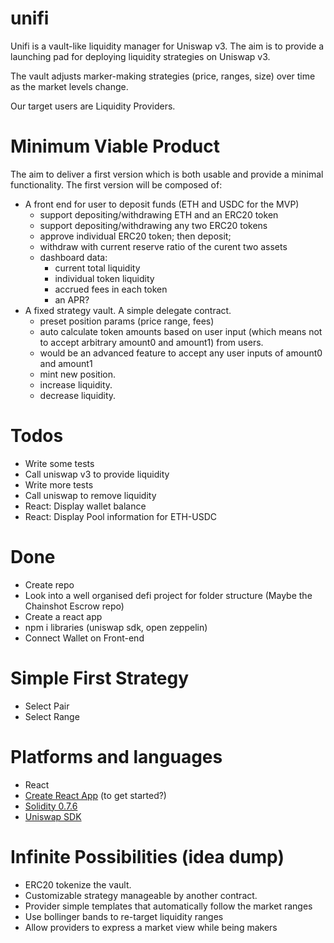
# unifi
Unifi is a vault-like liquidity manager for Uniswap v3. The aim is to provide a launching pad for deploying liquidity strategies on Uniswap v3.

The vault adjusts marker-making strategies (price, ranges, size) over time as the market levels change.

Our target users are Liquidity Providers.

# Minimum Viable Product
The aim to deliver a first version which is both usable and provide a minimal functionality. The first version will be composed of:

- A front end for user to deposit funds (ETH and USDC for the MVP)
    - support depositing/withdrawing ETH and an ERC20 token
    - support depositing/withdrawing any two ERC20 tokens 
    - approve individual ERC20 token; then deposit;
    - withdraw with current reserve ratio of the curent two assets
    - dashboard data: 
        - current total liquidity
        - individual token liquidity
        - accrued fees in each token
        - an APR?
- A fixed strategy vault. A simple delegate contract.
    - preset position params (price range, fees)
    - auto calculate token amounts based on user input (which means not to accept arbitrary amount0 and amount1) from users.
    - would be an advanced feature to accept any user inputs of amount0 and amount1
    - mint new position. 
    - increase liquidity.
    - decrease liquidity.

# Todos
- Write some tests
- Call uniswap v3 to provide liquidity
- Write more tests
- Call uniswap to remove liquidity
- React: Display wallet balance
- React: Display Pool information for ETH-USDC

# Done
- Create repo
- Look into a well organised defi project for folder structure (Maybe the Chainshot Escrow repo)
- Create a react app
- npm i libraries (uniswap sdk, open zeppelin)
- Connect Wallet on Front-end

# Simple First Strategy
- Select Pair
- Select Range 

# Platforms and languages
- React
- [Create React App](https://github.com/facebook/create-react-app) (to get started?)
- [Solidity 0.7.6](https://docs.soliditylang.org/en/v0.7.6/)
- [Uniswap SDK](https://docs.uniswap.org/SDK/)

# Infinite Possibilities (idea dump)
- ERC20 tokenize the vault.
- Customizable strategy manageable by another contract.
- Provider simple templates that automatically follow the market ranges
- Use bollinger bands to re-target liquidity ranges
- Allow providers to express a market view while being makers